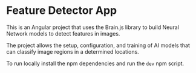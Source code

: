 # Feature Detector App

This is an Angular project that uses the Brain.js library to build Neural Network models to detect features in images.

The project allows the setup, configuration, and training of AI models that can classify image regions in a determined locations.

To run locally install the npm dependencies and run the `dev` npm script.

